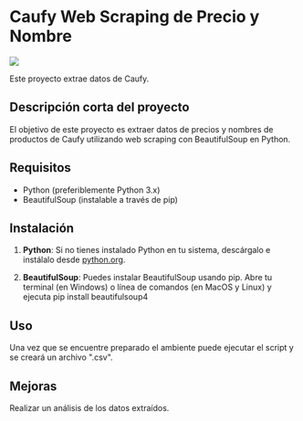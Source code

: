 # Caufy Web Scraping de Precio y Nombre
![](https://github.com/HillkirkLautaro/Mercado-Libre-s-Best-Sellers-Argentina-/blob/main/data/images.jpeg)

Este proyecto extrae datos de Caufy.

## Descripción corta del proyecto

El objetivo de este proyecto es extraer datos de precios y nombres de productos de Caufy utilizando web scraping con BeautifulSoup en Python.

## Requisitos

- Python (preferiblemente Python 3.x)
- BeautifulSoup (instalable a través de pip)

## Instalación

1. **Python**: Si no tienes instalado Python en tu sistema, descárgalo e instálalo desde [python.org](https://www.python.org/).

2. **BeautifulSoup**: Puedes instalar BeautifulSoup usando pip. Abre tu terminal (en Windows) o línea de comandos (en MacOS y Linux) y ejecuta pip install beautifulsoup4

## Uso

Una vez que se encuentre preparado el ambiente puede ejecutar el script y se creará un archivo ".csv". 

## Mejoras

Realizar un análisis de los datos extraídos.
